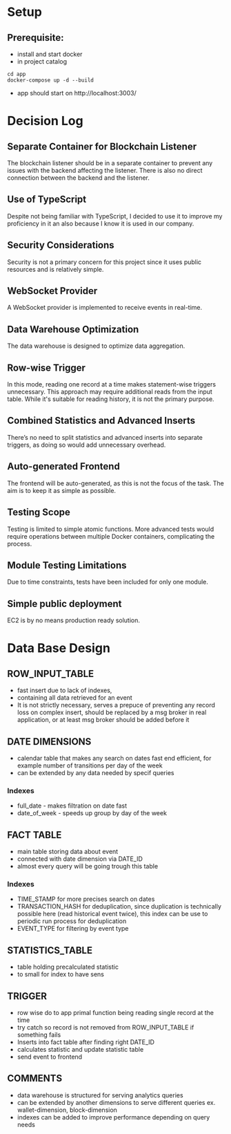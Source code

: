 # Setup 
## Prerequisite:
 - install and start docker 
 - in project catalog 
 ```
 cd app
 docker-compose up -d --build   
 ```
 - app should start on http://localhost:3003/

# Decision Log
## Separate Container for Blockchain Listener
The blockchain listener should be in a separate container to prevent any issues with the backend affecting the listener. There is also no direct connection between the backend and the listener.

## Use of TypeScript
Despite not being familiar with TypeScript, I decided to use it to improve my proficiency in it an also because I know it is used in our company.

## Security Considerations
Security is not a primary concern for this project since it uses public resources and is relatively simple.

## WebSocket Provider
A WebSocket provider is implemented to receive events in real-time.

## Data Warehouse Optimization
The data warehouse is designed to optimize data aggregation.

## Row-wise Trigger
In this mode, reading one record at a time makes statement-wise triggers unnecessary. This approach may require additional reads from the input table. While it's suitable for reading history, it is not the primary purpose. 

## Combined Statistics and Advanced Inserts
There’s no need to split statistics and advanced inserts into separate triggers, as doing so would add unnecessary overhead.

## Auto-generated Frontend
The frontend will be auto-generated, as this is not the focus of the task. The aim is to keep it as simple as possible.

## Testing Scope
Testing is limited to simple atomic functions. More advanced tests would require operations between multiple Docker containers, complicating the process.

## Module Testing Limitations
Due to time constraints, tests have been included for only one module.

## Simple public deployment 
EC2 is by no means production ready solution. 

# Data Base Design 

## ROW_INPUT_TABLE 
- fast insert due to lack of indexes,
- containing all data retrieved for an event
- It is not strictly necessary, serves a prepuce of preventing any record loss on complex insert, should be replaced by a msg broker in real application, or at least msg broker should be added before it 

## DATE DIMENSIONS 
- calendar table that makes any search on dates fast end efficient, for example number of transitions per day of the week
- can be extended by any data needed by specif queries
### Indexes 
- full_date - makes filtration on date fast 
- date_of_week - speeds up group by day of the week 

## FACT TABLE 
- main table storing data about event
- connected with date dimension via DATE_ID
- almost every query will be going trough this table 
### Indexes
- TIME_STAMP for more precises search on dates
- TRANSACTION_HASH for deduplication, since duplication is technically possible here (read historical event twice), this index can be use to periodic run process for deduplication
- EVENT_TYPE for filtering by event type 

## STATISTICS_TABLE
- table holding precalculated statistic
- to small for index to have sens 

## TRIGGER
- row wise do to app primal function being reading single record at the time 
- try catch so record is not removed from ROW_INPUT_TABLE if something fails 
- Inserts into fact table after finding right DATE_ID 
- calculates statistic and update statistic table
- send event to frontend 

## COMMENTS 
- data warehouse is structured for serving analytics queries
- can be extended by another dimensions to serve different queries ex. wallet-dimension, block-dimension
- indexes can be added to improve performance depending on query needs 